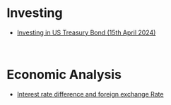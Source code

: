 # Investing
- [Investing in US Treasury Bond (15th April 2024)](https://github.com/juho-creator/Investing/blob/main/TLT.md)
</br>



# Economic Analysis
- [Interest rate difference and foreign exchange Rate](https://github.com/juho-creator/Investing/blob/main/Interest-Rate-Foreign-exchange.md)
